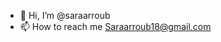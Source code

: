 - 👋 Hi, I’m @saraarroub
- 📫 How to reach me Saraarroub18@gmail.com 


<!---
saraarroub/saraarroub is a ✨ special ✨ repository because its `README.md` (this file) appears on your GitHub profile.
You can click the Preview link to take a look at your changes.
--->
